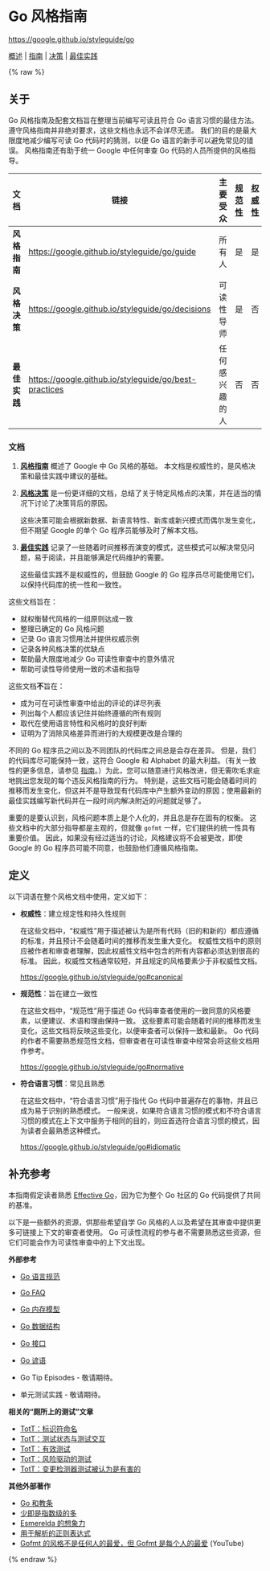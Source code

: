 # Go 风格指南

https://google.github.io/styleguide/go

[概述](index) | [指南](guide) | [决策](decisions) |
[最佳实践](best-practices)

<!--

-->

{% raw %}

<a id="about"></a>

## 关于

Go 风格指南及配套文档旨在整理当前编写可读且符合 Go 语言习惯的最佳方法。 遵守风格指南并非绝对要求，这些文档也永远不会详尽无遗。 我们的目的是最大限度地减少编写可读 Go 代码时的猜测，以便 Go 语言的新手可以避免常见的错误。 风格指南还有助于统一 Google 中任何审查 Go 代码的人员所提供的风格指导。

文档            | 链接                                                  | 主要受众    | [规范性] | [权威性]
------------------- | ----------------------------------------------------- | ------------------- | ----------- | -----------
**风格指南**     | https://google.github.io/styleguide/go/guide          | 所有人            | 是         | 是
**风格决策** | https://google.github.io/styleguide/go/decisions      | 可读性导师 | 是         | 否
**最佳实践**  | https://google.github.io/styleguide/go/best-practices | 任何感兴趣的人   | 否          | 否

[规范性]: #normative
[权威性]: #canonical

<a id="docs"></a>

### 文档

1.  **[风格指南](https://google.github.io/styleguide/go/guide)** 概述了 Google 中 Go 风格的基础。 本文档是权威性的，是风格决策和最佳实践中建议的基础。

1.  **[风格决策](https://google.github.io/styleguide/go/decisions)** 是一份更详细的文档，总结了关于特定风格点的决策，并在适当的情况下讨论了决策背后的原因。

    这些决策可能会根据新数据、新语言特性、新库或新兴模式而偶尔发生变化，但不期望 Google 的单个 Go 程序员能够及时了解本文档。

1.  **[最佳实践](https://google.github.io/styleguide/go/best-practices)** 记录了一些随着时间推移而演变的模式，这些模式可以解决常见问题，易于阅读，并且能够满足代码维护的需要。

    这些最佳实践不是权威性的，但鼓励 Google 的 Go 程序员尽可能使用它们，以保持代码库的统一性和一致性。

这些文档旨在：

*   就权衡替代风格的一组原则达成一致
*   整理已确定的 Go 风格问题
*   记录 Go 语言习惯用法并提供权威示例
*   记录各种风格决策的优缺点
*   帮助最大限度地减少 Go 可读性审查中的意外情况
*   帮助可读性导师使用一致的术语和指导

这些文档**不**旨在：

*   成为可在可读性审查中给出的评论的详尽列表
*   列出每个人都应该记住并始终遵循的所有规则
*   取代在使用语言特性和风格时的良好判断
*   证明为了消除风格差异而进行的大规模更改是合理的

不同的 Go 程序员之间以及不同团队的代码库之间总是会存在差异。 但是，我们的代码库尽可能保持一致，这符合 Google 和 Alphabet 的最大利益。（有关一致性的更多信息，请参见 [指南](guide#consistency)。）为此，您可以随意进行风格改进，但无需吹毛求疵地挑出您发现的每个违反风格指南的行为。 特别是，这些文档可能会随着时间的推移而发生变化，但这并不是导致现有代码库中产生额外变动的原因；使用最新的最佳实践编写新代码并在一段时间内解决附近的问题就足够了。

重要的是要认识到，风格问题本质上是个人化的，并且总是存在固有的权衡。 这些文档中的大部分指导都是主观的，但就像 `gofmt` 一样，它们提供的统一性具有重要价值。 因此，如果没有经过适当的讨论，风格建议将不会被更改，即使 Google 的 Go 程序员可能不同意，也鼓励他们遵循风格指南。

<a id="definitions"></a>

## 定义

以下词语在整个风格文档中使用，定义如下：

*   **权威性**：建立规定性和持久性规则
    <a id="canonical"></a>

    在这些文档中，“权威性”用于描述被认为是所有代码（旧的和新的）都应遵循的标准，并且预计不会随着时间的推移而发生重大变化。 权威性文档中的原则应被作者和审查者理解，因此权威性文档中包含的所有内容都必须达到很高的标准。 因此，权威性文档通常较短，并且规定的风格要素少于非权威性文档。

    https://google.github.io/styleguide/go#canonical

*   **规范性**：旨在建立一致性 <a id="normative"></a>

    在这些文档中，“规范性”用于描述 Go 代码审查者使用的一致同意的风格要素，以便建议、术语和理由保持一致。 这些要素可能会随着时间的推移而发生变化，这些文档将反映这些变化，以便审查者可以保持一致和最新。 Go 代码的作者不需要熟悉规范性文档，但审查者在可读性审查中经常会将这些文档用作参考。

    https://google.github.io/styleguide/go#normative

*   **符合语言习惯**：常见且熟悉 <a id="idiomatic"></a>

    在这些文档中，“符合语言习惯”用于指代 Go 代码中普遍存在的事物，并且已成为易于识别的熟悉模式。 一般来说，如果符合语言习惯的模式和不符合语言习惯的模式在上下文中服务于相同的目的，则应首选符合语言习惯的模式，因为读者会最熟悉这种模式。

    https://google.github.io/styleguide/go#idiomatic

<a id="references"></a>

## 补充参考

本指南假定读者熟悉 [Effective Go]，因为它为整个 Go 社区的 Go 代码提供了共同的基准。

以下是一些额外的资源，供那些希望自学 Go 风格的人以及希望在其审查中提供更多可链接上下文的审查者使用。 Go 可读性流程的参与者不需要熟悉这些资源，但它们可能会作为可读性审查中的上下文出现。

[Effective Go]: https://go.dev/doc/effective_go

**外部参考**

*   [Go 语言规范](https://go.dev/ref/spec)
*   [Go FAQ](https://go.dev/doc/faq)
*   [Go 内存模型](https://go.dev/ref/mem)
*   [Go 数据结构](https://research.swtch.com/godata)
*   [Go 接口](https://research.swtch.com/interfaces)
*   [Go 谚语](https://go-proverbs.github.io/)

*   <a id="gotip"></a> Go Tip Episodes - 敬请期待。

*   <a id="unit-testing-practices"></a> 单元测试实践 - 敬请期待。

**相关的“厕所上的测试”文章**

*   [TotT：标识符命名][tott-431]
*   [TotT：测试状态与测试交互][tott-281]
*   [TotT：有效测试][tott-324]
*   [TotT：风险驱动的测试][tott-329]
*   [TotT：变更检测器测试被认为是有害的][tott-350]

[tott-431]: https://testing.googleblog.com/2017/10/code-health-identifiernamingpostforworl.html
[tott-281]: https://testing.googleblog.com/2013/03/testing-on-toilet-testing-state-vs.html
[tott-324]: https://testing.googleblog.com/2014/05/testing-on-toilet-effective-testing.html
[tott-329]: https://testing.googleblog.com/2014/05/testing-on-toilet-risk-driven-testing.html
[tott-350]: https://testing.googleblog.com/2015/01/testing-on-toilet-change-detector-tests.html

**其他外部著作**

*   [Go 和教条](https://research.swtch.com/dogma)
*   [少即是指数级的多](https://commandcenter.blogspot.com/2012/06/less-is-exponentially-more.html)
*   [Esmerelda 的想象力](https://commandcenter.blogspot.com/2011/12/esmereldas-imagination.html)
*   [用于解析的正则表达式](https://commandcenter.blogspot.com/2011/08/regular-expressions-in-lexing-and.html)
*   [Gofmt 的风格不是任何人的最爱，但 Gofmt 是每个人的最爱](https://www.youtube.com/watch?v=PAAkCSZUG1c&t=8m43s)
    (YouTube)

<!--

-->

{% endraw %}

